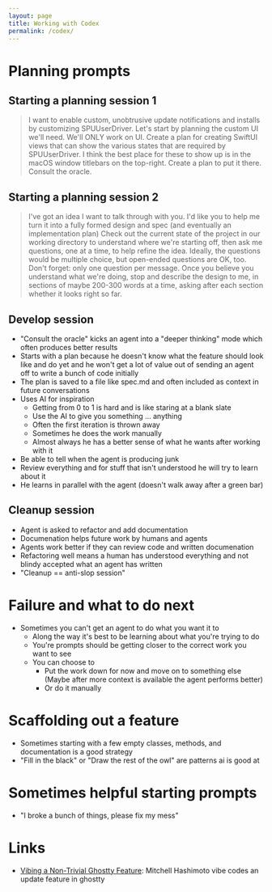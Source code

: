 ```yaml
---
layout: page
title: Working with Codex
permalink: /codex/
---
```


# Planning prompts

## Starting a planning session 1

> I want to enable custom, unobtrusive update notifications and installs by customizing SPUUserDriver. Let's start by planning the custom UI we'll need. We'll ONLY work on UI. Create a plan for creating SwiftUI views that can show the various states that are required by SPUUserDriver. I think the best place for these to show up is in the macOS window titlebars on the top-right. Create a plan to put it there. Consult the oracle.

## Starting a planning session 2

> I've got an idea I want to talk through with you. I'd like you to help me turn it into a fully formed design and spec (and eventually an implementation plan)
> Check out the current state of the project in our working directory to understand where we're starting off, then ask me questions, one at a time, to help refine the idea.
> Ideally, the questions would be multiple choice, but open-ended questions are OK, too. Don't forget: only one question per message.
> Once you believe you understand what we're doing, stop and describe the design to me, in sections of maybe 200-300 words at a time, asking after each section whether it looks right so far.

## Develop session

* "Consult the oracle" kicks an agent into a "deeper thinking" mode which often produces better results
* Starts with a plan because he doesn't know what the feature should look like and do yet and he won't get a lot of value out of sending an agent off to write a bunch of code initially
* The plan is saved to a file like spec.md and often included as context in future conversations
* Uses AI for inspiration
  * Getting from 0 to 1 is hard and is like staring at a blank slate
  * Use the AI to give you something ... anything
  * Often the first iteration is thrown away
  * Sometimes he does the work manually
  * Almost always he has a better sense of what he wants after working with it
* Be able to tell when the agent is producing junk
* Review everything and for stuff that isn't understood he will try to learn about it
* He learns in parallel with the agent (doesn't walk away after a green bar)

## Cleanup session

* Agent is asked to refactor and add documentation
* Documenation helps future work by humans and agents
* Agents work better if they can review code and written documenation
* Refactoring well means a human has understood everything and not blindy accepted what an agent has written
* "Cleanup == anti-slop session"

# Failure and what to do next

* Sometimes you can't get an agent to do what you want it to
  * Along the way it's best to be learning about what you're trying to do
  * You're prompts should be getting closer to the correct work you want to see
  * You can choose to
    * Put the work down for now and move on to something else (Maybe after more context is available the agent performs better)
    * Or do it manually

# Scaffolding out a feature

* Sometimes starting with a few empty classes, methods, and documentation is a good strategy
* "Fill in the black" or "Draw the rest of the owl" are patterns ai is good at

# Sometimes helpful starting prompts

* "I broke a bunch of things, please fix my mess"

# Links

* [Vibing a Non-Trivial Ghostty Feature](https://mitchellh.com/writing/non-trivial-vibing): Mitchell Hashimoto vibe codes an update feature in ghostty
